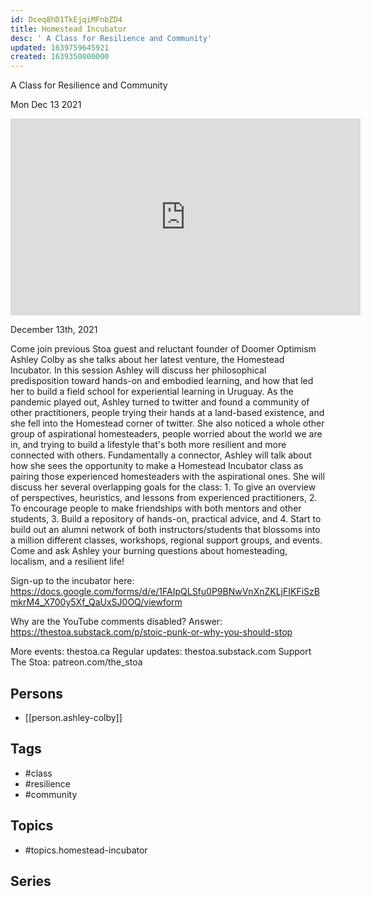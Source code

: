 ```yaml
---
id: Dceq8hD1TkEjqiMFnbZD4
title: Homestead Incubator
desc: ' A Class for Resilience and Community'
updated: 1639759645921
created: 1639350000000
---
```



 A Class for Resilience and Community

Mon Dec 13 2021

<iframe width="560" height="315" src="https://www.youtube.com/embed/qZ6h-Usi_B4" title="Homestead Incubator: A Class for Resilience and Community w/ Ashley Colby" frameborder="0" allow="accelerometer; autoplay; clipboard-write; encrypted-media; gyroscope; picture-in-picture" allowfullscreen ></iframe>

December 13th, 2021

Come join previous Stoa guest and reluctant founder of Doomer Optimism Ashley Colby as she talks about her latest venture, the Homestead Incubator. In this session Ashley will discuss her philosophical predisposition toward hands-on and embodied learning, and how that led her to build a field school for experiential learning in Uruguay. As the pandemic played out, Ashley turned to twitter and found a community of other practitioners, people trying their hands at a land-based existence, and she fell into the Homestead corner of twitter. She also noticed a whole other group of aspirational homesteaders, people worried about the world we are in, and trying to build a lifestyle that's both more resilient and more connected with others. Fundamentally a connector, Ashley will talk about how she sees the opportunity to make a Homestead Incubator class as pairing those experienced homesteaders with the aspirational ones. She will discuss her several overlapping goals for the class: 1. To give an overview of perspectives, heuristics, and lessons from experienced practitioners, 2. To encourage people to make friendships with both mentors and other students, 3. Build a repository of hands-on, practical advice, and 4. Start to build out an alumni network of both instructors/students that blossoms into a million different classes, workshops, regional support groups, and events. Come and ask Ashley your burning questions about homesteading, localism, and a resilient life!

Sign-up to the incubator here: https://docs.google.com/forms/d/e/1FAIpQLSfu0P9BNwVnXnZKLjFIKFiSzBmkrM4_X700y5Xf_QaUxSJ0OQ/viewform

Why are the YouTube comments disabled? Answer: https://thestoa.substack.com/p/stoic-punk-or-why-you-should-stop

More events: thestoa.ca
Regular updates: thestoa.substack.com
Support The Stoa: patreon.com/the_stoa

## Persons

- [[person.ashley-colby]]

## Tags

- #class
- #resilience
- #community

## Topics

- #topics.homestead-incubator

## Series



